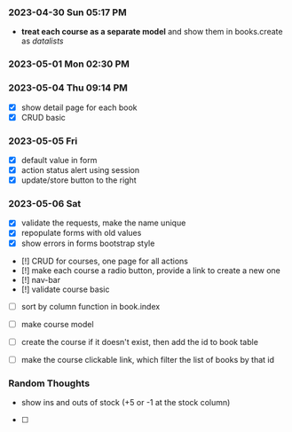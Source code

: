 ### 2023-04-30 Sun 05:17 PM
* **treat each course as a separate model** and show them in books.create as *datalists*

### 2023-05-01 Mon 02:30 PM

### 2023-05-04 Thu 09:14 PM
- [x] show detail page for each book
- [x] CRUD basic

### 2023-05-05 Fri
- [x] default value in form
- [x] action status alert using session
- [x] update/store button to the right

### 2023-05-06 Sat
- [x] validate the requests, make the name unique
- [x] repopulate forms with old values
- [x] show errors in forms bootstrap style
- [!] CRUD for courses, one page for all actions
- [!] make each course a radio button, provide a link to create a new one
- [!] nav-bar
- [!] validate course basic
- [ ] sort by column function in book.index
- [ ] make course model
- [ ] create the course if it doesn't exist, then add the id to book table
- [ ] make the course clickable link, which filter the list of books by that id



### Random Thoughts
- show ins and outs of stock (+5 or -1 at the stock column)
- [ ] 